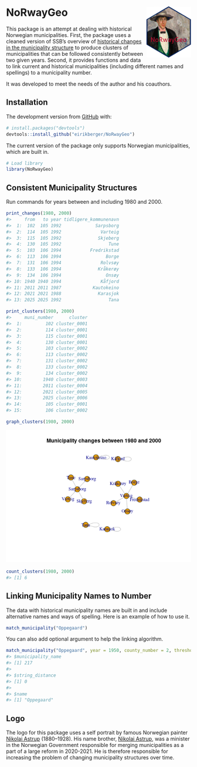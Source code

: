 
<!-- README.md is generated from README.qmd. Please edit that file -->

# NoRwayGeo <a href="https://github.com/eirikberger/NoRwayGeo"><img src="https://raw.githubusercontent.com/eirikberger/NoRwayGeo/main/logo.png" align="right" height="140" /></a>

This package is an attempt at dealing with historical Norwegian
municipalities. First, the package uses a cleaned version of SSB’s
overview of [historical changes in the municipality
structure](https://www.ssb.no/metadata/alle-endringer-i-de-regionale-inndelingene/_/attachment/download/fe7adaa5-aeca-401f-95ff-688465ecf48f:0700aa845b3e92021383b96789be7237f87650ba/kommuneendringer_1838_2017.xlsx)
to produce clusters of municipalities that can be followed consistently
between two given years. Second, it provides functions and data to link
current and historical municipalities (including different names and
spellings) to a municipality number.

It was developed to meet the needs of the author and his coauthors.

## Installation

The development version from [GitHub](https://github.com/) with:

``` r
# install.packages("devtools")
devtools::install_github("eirikberger/NoRwayGeo")
```

The current version of the package only supports Norwegian
municipalities, which are built in.

``` r
# Load library
library(NoRwayGeo)
```

## Consistent Municipality Structures

Run commands for years between and including 1980 and 2000.

``` r
print_changes(1980, 2000)
#>     from   to year tidligere_kommunenavn
#>  1:  102  105 1992             Sarpsborg
#>  2:  114  105 1992               Varteig
#>  3:  115  105 1992              Skjeberg
#>  4:  130  105 1992                  Tune
#>  5:  103  106 1994           Fredrikstad
#>  6:  113  106 1994                 Borge
#>  7:  131  106 1994               Rolvsøy
#>  8:  133  106 1994              Kråkerøy
#>  9:  134  106 1994                 Onsøy
#> 10: 1940 1940 1994               Kåfjord
#> 11: 2011 2011 1987            Kautokeino
#> 12: 2021 2021 1988              Karasjok
#> 13: 2025 2025 1992                  Tana
```

``` r
print_clusters(1980, 2000)
#>     muni_number      cluster
#>  1:         102 cluster_0001
#>  2:         114 cluster_0001
#>  3:         115 cluster_0001
#>  4:         130 cluster_0001
#>  5:         103 cluster_0002
#>  6:         113 cluster_0002
#>  7:         131 cluster_0002
#>  8:         133 cluster_0002
#>  9:         134 cluster_0002
#> 10:        1940 cluster_0003
#> 11:        2011 cluster_0004
#> 12:        2021 cluster_0005
#> 13:        2025 cluster_0006
#> 14:         105 cluster_0001
#> 15:         106 cluster_0002
```

``` r
graph_clusters(1980, 2000)
```

<a href="https://github.com/eirikberger/NoRwayGeo"><img src="https://raw.githubusercontent.com/eirikberger/NoRwayGeo/main/man/figures/unnamed-chunk-6-1.png"/></a>

``` r
count_clusters(1980, 2000)
#> [1] 6
```

## Linking Municipality Names to Number

The data with historical municipality names are built in and include
alternative names and ways of spelling. Here is an example of how to use
it.

``` r
match_municipality("Oppegaard")
```

You can also add optional argument to help the linking algorithm.

``` r
match_municipality("Oppegaard", year = 1950, county_number = 2, threshold = 0.1)
#> $municipality_name
#> [1] 217
#> 
#> $string_distance
#> [1] 0
#> 
#> $name
#> [1] "Oppegaard"
```

## Logo

The logo for this package uses a self portrait by famous Norwegian
painter [Nikolai Astrup](https://en.wikipedia.org/wiki/Nikolai_Astrup)
(1880–1928). His name brother, [Nikolai
Astrup](https://en.wikipedia.org/wiki/Nikolai_Astrup_(politician)), was
a minister in the Norwegian Government responsible for merging
municipalities as a part of a large reform in 2020-2021. He is therefore
responsible for increasing the problem of changing municipality
structures over time.
